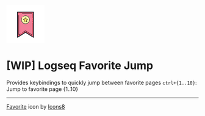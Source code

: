 ![Plugin Icon](./icon.png)

# [WIP] Logseq Favorite Jump

Provides keybindings to quickly jump between favorite pages
`ctrl+{1..10}`: Jump to favorite page {1..10}

--- 

<a target="_blank" href="https://icons8.com/icon/102331/bookmark">Favorite</a> icon by <a target="_blank" href="https://icons8.com">Icons8</a>